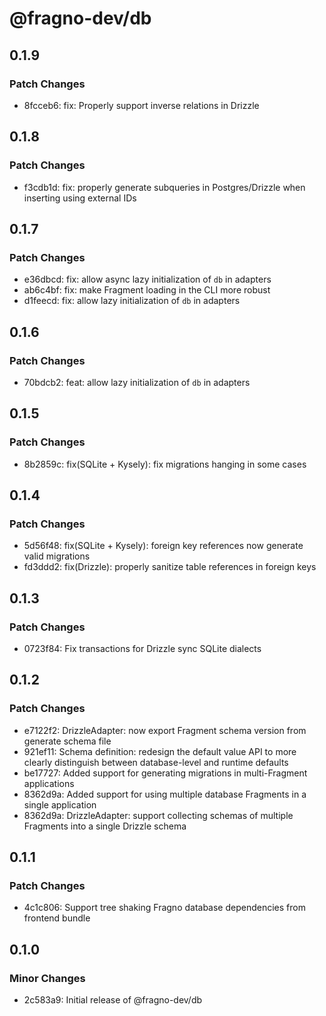 # @fragno-dev/db

## 0.1.9

### Patch Changes

- 8fcceb6: fix: Properly support inverse relations in Drizzle

## 0.1.8

### Patch Changes

- f3cdb1d: fix: properly generate subqueries in Postgres/Drizzle when inserting using external IDs

## 0.1.7

### Patch Changes

- e36dbcd: fix: allow async lazy initialization of `db` in adapters
- ab6c4bf: fix: make Fragment loading in the CLI more robust
- d1feecd: fix: allow lazy initialization of `db` in adapters

## 0.1.6

### Patch Changes

- 70bdcb2: feat: allow lazy initialization of `db` in adapters

## 0.1.5

### Patch Changes

- 8b2859c: fix(SQLite + Kysely): fix migrations hanging in some cases

## 0.1.4

### Patch Changes

- 5d56f48: fix(SQLite + Kysely): foreign key references now generate valid migrations
- fd3ddd2: fix(Drizzle): properly sanitize table references in foreign keys

## 0.1.3

### Patch Changes

- 0723f84: Fix transactions for Drizzle sync SQLite dialects

## 0.1.2

### Patch Changes

- e7122f2: DrizzleAdapter: now export Fragment schema version from generate schema file
- 921ef11: Schema definition: redesign the default value API to more clearly distinguish between
  database-level and runtime defaults
- be17727: Added support for generating migrations in multi-Fragment applications
- 8362d9a: Added support for using multiple database Fragments in a single application
- 8362d9a: DrizzleAdapter: support collecting schemas of multiple Fragments into a single Drizzle
  schema

## 0.1.1

### Patch Changes

- 4c1c806: Support tree shaking Fragno database dependencies from frontend bundle

## 0.1.0

### Minor Changes

- 2c583a9: Initial release of @fragno-dev/db
